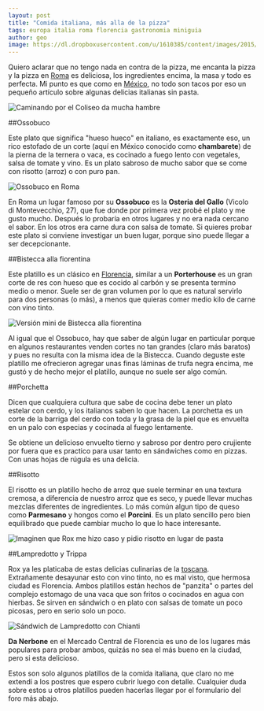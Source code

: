 ```yaml
---
layout: post
title: "Comida italiana, más alla de la pizza"
tags: europa italia roma florencia gastronomia miniguia
author: geo
image: https://dl.dropboxusercontent.com/u/1610385/content/images/2015/06/IMG132.jpg
---
```

Quiero aclarar que no tengo nada en contra de la pizza, me encanta la pizza y la pizza en [Roma](/tag/roma) es deliciosa, los ingredientes encima, la masa y todo es perfecta. Mi punto es que como en [México](/tag/mexico), no todo son tacos por eso un pequeño artículo sobre algunas delicias italianas sin pasta.

![Caminando por el Coliseo da mucha hambre](https://dl.dropboxusercontent.com/u/1610385/content/images/2015/06/DSC06113.JPG)

##Ossobuco

Este plato que significa "hueso hueco" en italiano, es exactamente eso, un rico estofado de un corte (aquí en México conocido como **chambarete**) de la pierna de la ternera o vaca, es cocinado a fuego lento con vegetales, salsa de tomate y vino. Es un plato sabroso de mucho sabor que se come con risotto (arroz) o con puro pan.

![Ossobuco en Roma](https://dl.dropboxusercontent.com/u/1610385/content/images/2015/06/DSC06060.JPG)

En Roma un lugar famoso por su **Ossobuco** es la **Osteria del Gallo** (Vicolo di Montevecchio, 27), que fue donde por primera vez probé el plato y me gusto mucho. Después lo probaría en otros lugares y no era nada cercano el sabor. En los otros era carne dura con salsa de tomate. Si quieres probar este plato si conviene investigar un buen lugar, porque sino puede llegar a ser decepcionante.

##Bistecca alla fiorentina

Este platillo es un clásico en [Florencia](/tag/florencia), similar a un **Porterhouse** es un gran corte de res con hueso que es cocido al carbón y se presenta termino medio o menor. Suele ser de gran volumen por lo que es natural servirlo para dos personas (o más), a menos que quieras comer medio kilo de carne con vino tinto.

![Versión mini de Bistecca alla fiorentina](https://dl.dropboxusercontent.com/u/1610385/content/images/2015/06/DSC06411.JPG)

Al igual que el Ossobuco, hay que saber de algún lugar en particular porque en algunos restaurantes venden cortes no tan grandes (claro más baratos) y pues no resulta con la misma idea de la Bistecca. Cuando deguste este platillo me ofrecieron agregar unas finas láminas de trufa negra encima, me gustó y de hecho mejor el platillo, aunque no suele ser algo común.

##Porchetta

Dicen que cualquiera cultura que sabe de cocina debe tener un plato estelar con cerdo, y los italianos saben lo que hacen. La porchetta es un corte de la barriga del cerdo con toda y la grasa de la piel que es envuelta en un palo con especias y cocinada al fuego lentamente.

Se obtiene un delicioso envuelto tierno y sabroso por dentro pero crujiente por fuera que es practico para usar tanto en sándwiches como en pizzas. Con unas hojas de rúgula es una delicia.

##Risotto

El risotto es un platillo hecho de arroz que suele terminar en una textura cremosa, a diferencia de nuestro arroz que es seco, y puede llevar muchas mezclas diferentes de ingredientes. Lo más común algun tipo de queso como **Parmesano** y hongos como el **Porcini**. Es un plato sencillo pero bien equilibrado que puede cambiar mucho lo que lo hace interesante.

![Imaginen que Rox me hizo caso y pidio risotto en lugar de pasta](https://dl.dropboxusercontent.com/u/1610385/content/images/2015/06/DSC06611.JPG)

##Lampredotto y Trippa

Rox ya les platicaba de estas delicias culinarias de la [toscana](/florencia/). Extrañamente desayunar esto con vino tinto, no es mal visto, que hermosa ciudad es Florencia. Ambos platillos están hechos de "panzita" o partes del complejo estomago de una vaca que son fritos o cocinados en agua con hierbas. Se sirven en sándwich o en plato con salsas de tomate un poco picosas, pero en serio solo un poco.

![Sándwich de Lampredotto con Chianti](https://dl.dropboxusercontent.com/u/1610385/content/images/2015/06/DSC06251.JPG)

**Da Nerbone** en el Mercado Central de Florencia es uno de los lugares más populares para probar ambos, quizás no sea el más bueno en la ciudad, pero si esta delicioso.

Estos son solo algunos platillos de la comida italiana, que claro no me extendí a los postres que espero cubrir luego con detalle. Cualquier duda sobre estos u otros platillos pueden hacerlas llegar por el formulario del foro más abajo.